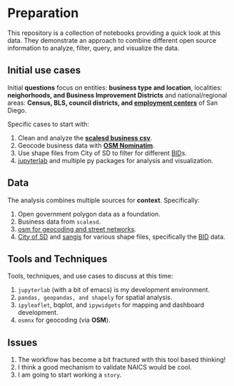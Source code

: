 # Preparation

This repository is a  collection of notebooks providing a quick look at this data.  They demonstrate an approach to combine different open source information to analyze, filter, query, and visualize the data.

## Initial use cases
Initial **questions** focus on entities: **business type and location**,  localities: **neighorhoods, and Business Improvement Districts** and national/regional areas: **Census, BLS, council districts, and [employment centers](https://www.sandag.org/index.asp?classid=16&subclassid=127&projectid=581&fuseaction=projects.detail)** of San Diego.<br/>

Specific cases to start with:

  1. Clean and analyze the **[scalesd business csv](https://onedrive.live.com/edit.aspx?resid=1E5F39F3051216FA!217&cid=af24648a-ad9d-4a64-91f2-1c89990698c1&ithint=file%2cxlsx&wdOrigin=OFFICECOM-WEB.START.MRU)**.
  2. Geocode business data with **[OSM Nominatim](https://nominatim.openstreetmap.org/ui/search.html)**.
  3. Use shape files from City of SD to filter for different [BID](https://www.sandiego.gov/economic-development/about/bids)s.
  2. [jupyterlab](https://jupyter.org/) and multiple py packages for analysis and visualization.

## Data
The analysis combines multiple sources for **context**.  Specifically:<br/>

  1. Open government polygon data as a foundation.
  2. Business data from `scalesd`.
  3. [osm for geocoding and street networks](https://geoffboeing.com/2016/11/osmnx-python-street-networks/).
  4. [City of SD](https://data.sandiego.gov/) and [sangis](https://sangis.org/download/index.html) for various shape files, specifically the [BID](https://data.sandiego.gov/datasets/business-improvement-districts/) data.

## Tools and Techniques
Tools, techniques, and use cases to discuss at this time:

  1. `jupyterlab` (with a bit of emacs) is my development environment.
  2. `pandas, geopandas, and shapely` for spatial analysis.
  3. `ipyleaflet`, bqplot, and `ipywidgets` for mapping and dashboard development.
  4. `osmnx` for geocoding (via **OSM**).
  
## Issues

  1. The workflow has become a bit fractured with this tool based thinking!
  2. I think a good mechanism to validate NAICS would be cool.
  3. I am going to start working a `story`.

